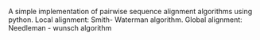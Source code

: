 A simple implementation of pairwise sequence alignment algorithms using python. 
Local alignment: Smith- Waterman algorithm. 
Global alignment: Needleman - wunsch algorithm
